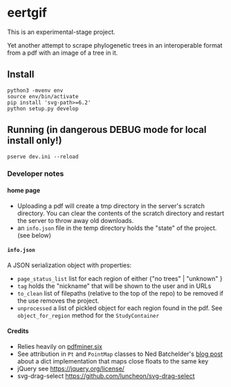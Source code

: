 # eertgif

This is an experimental-stage project. 

Yet another attempt to scrape phylogenetic
trees in an interoperable format from a pdf
with an image of a tree in it.

## Install

    python3 -mvenv env
    source env/bin/activate
    pip install 'svg-path>=6.2'
    python setup.py develop

## Running (in dangerous DEBUG mode for local install only!)

    pserve dev.ini --reload

### Developer notes

#### home page
  * Uploading a pdf will create a tmp directory in the server's scratch directory. You can clear the contents of the scratch directory and restart the server to throw away old downloads.
  * an `info.json` file in the temp directory holds the "state" of the project. (see below)

#### `info.json`
A JSON serialization object with properties:

  * `page_status_list` list for each region of either {"no trees" | "unknown" }
  * `tag` holds the "nickname" that will be shown to the user and in URLs
  * `to_clean` list of filepaths (relative to the top of the repo) to be removed if the use removes the project.
  * `unprocessed` a list of pickled object for each region found in the pdf. See `object_for_region` method for the `StudyContainer`


#### Credits
  * Relies heavily on [pdfminer.six](https://github.com/pdfminer/pdfminer.six)
  * See attribution in `Pt` and `PointMap` classes to Ned Batchelder's 
    [blog post](https://nedbatchelder.com/blog/201707/finding_fuzzy_floats.html)
    about a dict implementation that maps close floats to the same key
  * jQuery see https://jquery.org/license/
  * svg-drag-select https://github.com/luncheon/svg-drag-select
